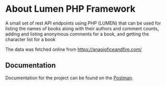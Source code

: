 # About Lumen PHP Framework

A small set of rest API endpoints using PHP (LUMEN)
that can be used for listing the names of books along with their authors and
comment counts, adding and listing anonymous comments for a book, and
getting the character list for a book

The data was fetched online from
https://anapioficeandfire.com/

## Documentation

Documentation for the project can be found on the [Postman](https://documenter.getpostman.com/view/1328435/SztA7U6h).
